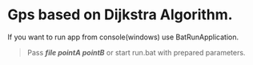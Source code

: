# Gps based on Dijkstra Algorithm.
If you want to run app from console(windows) use BatRunApplication.
> Pass **_file_ _pointA_ _pointB_** or start run.bat with prepared parameters.
